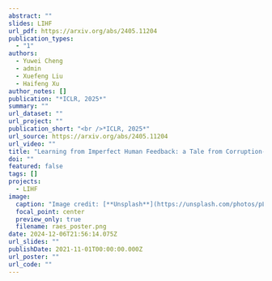 ```yaml
---
abstract: ""
slides: LIHF
url_pdf: https://arxiv.org/abs/2405.11204
publication_types:
  - "1"
authors:
  - Yuwei Cheng
  - admin
  - Xuefeng Liu
  - Haifeng Xu
author_notes: []
publication: "*ICLR, 2025*"
summary: ""
url_dataset: ""
url_project: ""
publication_short: "<br />*ICLR, 2025*"
url_source: https://arxiv.org/abs/2405.11204
url_video: ""
title: "Learning from Imperfect Human Feedback: a Tale from Corruption-Robust Dueling"
doi: ""
featured: false
tags: []
projects:
  - LIHF
image:
  caption: "Image credit: [**Unsplash**](https://unsplash.com/photos/pLCdAaMFLTE)"
  focal_point: center
  preview_only: true
  filename: raes_poster.png
date: 2024-12-06T21:56:14.075Z
url_slides: ""
publishDate: 2021-11-01T00:00:00.000Z
url_poster: ""
url_code: ""
---
```


